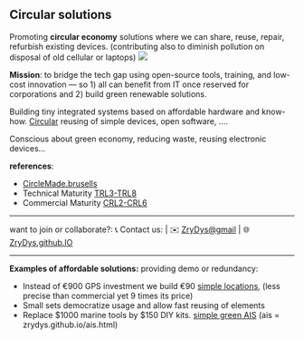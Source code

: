 ## Circular solutions 

Promoting **circular economy** solutions where we can share, reuse, repair, refurbish existing devices. (contributing also to diminish pollution on disposal of old cellular or laptops)
![](https://upload.wikimedia.org/wikipedia/commons/archive/6/67/20210807143407%21Linia_kontra%C5%AD_Cirkulero.svg)


**Mission**: to bridge the tech gap using open-source tools, training, and low-cost innovation — so 1) all can benefit from IT once reserved for corporations and 2) build green renewable solutions.

Building tiny integrated systems based on affordable hardware and know-how. [Circular](circular.html) reusing of simple devices, open software, .... 

Conscious about green economy, reducing waste, reusing electronic devices...

**references**:

- [CircleMade.brusells](https://circlemade.brussels/en/) 
- Technical Maturity [TRL3-TRL8](https://www.cto.mil/wp-content/uploads/2023/07/TRA-Guide-Jun2023.pdf)
- Commercial Maturity [CRL2-CRL6](https://matmax.wsl.be/en)


---

want to join or collaborate?:  📞 Contact us:  | ✉️ [ZryDys@gmail](mailto:ZryDys@gmail) | 🌐 [ZryDys.github.IO](https://zrydys.github.io) 

---
**Examples of affordable solutions:** providing demo or redundancy:

- Instead of €900 GPS investment we build €90 [simple locations](gps.html), (less precise than commercial yet 9 times its price) 
- Small sets democratize usage and allow fast reusing of elements
- Replace $1000 marine tools by $150 DIY kits. [simple green AIS](ais.html) (ais = zrydys.github.io/ais.html)

